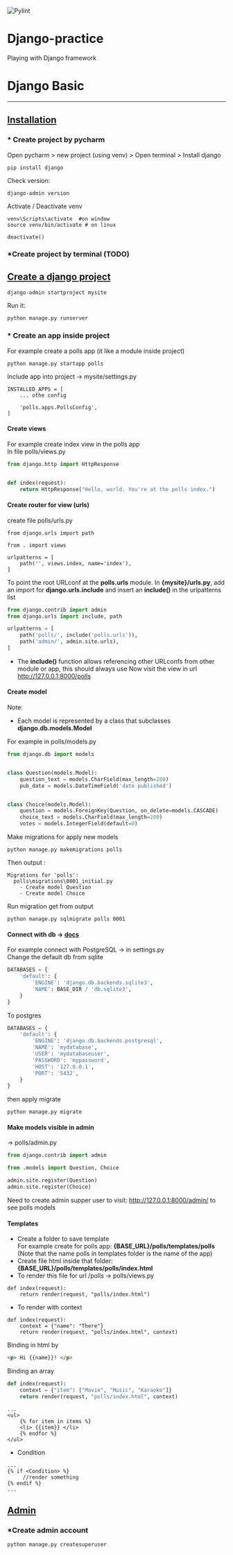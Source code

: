![Pylint](https://github.com/sirdnt/django-practice/workflows/Pylint/badge.svg?branch=master&event=push)
# Django-practice
Playing with Django framework

# Django Basic

___

## <ins>Installation<ins>

### * Create project by pycharm
Open pycharm > new project (using venv) > Open terminal > Install django
```
pip install django
```
Check version:
```
django-admin version
```
Activate / Deactivate venv
```
venv\Scripts\activate  #on window
source venv/bin/activate # on linux
```
```
deactivate()
```

### *Create project by terminal (TODO)

## <ins>Create a django project<ins>
```
django-admin startproject mysite
```
Run it:
```
python manage.py runserver
```

### * Create an app inside project<ins>
For example create a polls app (it like a module inside project)
```
python manage.py startapp polls
```
Include app into project -> mysite/settings.py
```
INSTALLED_APPS = [
	... othe config

	'polls.apps.PollsConfig',
]
```

#### Create views
For example create index view in the polls app  
In file polls/views.py
```python
from django.http import HttpResponse


def index(request):
    return HttpResponse("Hello, world. You're at the polls index.")
```
#### Create router for view (urls)
create file polls/urls.py  
```
from django.urls import path

from . import views

urlpatterns = [
    path('', views.index, name='index'),
]
```
To point the root URLconf at the **polls.urls** module. In **{mysite}/urls.py**, add an import for **django.urls.include** and insert an **include()** in the urlpatterns list
```python
from django.contrib import admin
from django.urls import include, path

urlpatterns = [
    path('polls/', include('polls.urls')),
    path('admin/', admin.site.urls),
]
```
* The **include()** function allows referencing other URLconfs from other module or app, this should always use
Now visit the view in url http://127.0.0.1:8000/polls

#### Create model
Note:
- Each model is represented by a class that subclasses **django.db.models.Model**

For example in polls/models.py  
```python
from django.db import models


class Question(models.Model):
    question_text = models.CharField(max_length=200)
    pub_date = models.DateTimeField('date published')


class Choice(models.Model):
    question = models.ForeignKey(Question, on_delete=models.CASCADE)
    choice_text = models.CharField(max_length=200)
    votes = models.IntegerField(default=0)
```
Make migrations for apply new models
```
python manage.py makemigrations polls
```
Then output :
```
Migrations for 'polls':
  polls\migrations\0001_initial.py
    - Create model Question
    - Create model Choice
```
Run migration get from output
```
python manage.py sqlmigrate polls 0001
```

#### Connect with db -> [docs](https://docs.djangoproject.com/en/3.1/ref/settings/#std:setting-DATABASES)
For example connect with PostgreSQL -> in settings.py  
Change the default db from sqlite 
```python
DATABASES = {
    'default': {
        'ENGINE': 'django.db.backends.sqlite3',
        'NAME': BASE_DIR / 'db.sqlite3',
    }
}
```
To postgres
```python
DATABASES = {
    'default': {
        'ENGINE': 'django.db.backends.postgresql',
        'NAME': 'mydatabase',
        'USER': 'mydatabaseuser',
        'PASSWORD': 'mypassword',
        'HOST': '127.0.0.1',
        'PORT': '5432',
    }
}
```
then apply migrate
```
python manage.py migrate
```

#### Make models visible in admin
-> polls/admin.py
```py
from django.contrib import admin

from .models import Question, Choice

admin.site.register(Question)
admin.site.register(Choice)
```
Need to create admin supper user to visit: http://127.0.0.1:8000/admin/ to see polls models

#### Templates
- Create a folder to save template  
For example create for polls app: **{BASE_URL}/polls/templates/polls** (Note that the name polls in templates folder is the name of the app)
- Create file html inside that folder: **{BASE_URL}/polls/templates/polls/index.html**
- To render this file for url /polls -> polls/views.py
```
def index(request):
    return render(request, "polls/index.html")
```
- To render with context
```
def index(request):
    context = {"name": "There"}
    return render(request, "polls/index.html", context)
```
Binding in html by
```html
<p> Hi {{name}}! </p>
```

Binding an array
```python
def index(request):
    context = {"item": ["Movie", "Music", "Karaoke"]}
    return render(request, "polls/index.html", context)
```
```
...
<ul>
    {% for item in items %}
    <li> {{item}} </li>
    {% endfor %}
</ul>
```
- Condition
```
...
{% if <Condition> %}
     //render something
{% endif %}
...
```
## <ins>Admin<ins>

### *Create admin account

```
python manage.py createsuperuser
```


